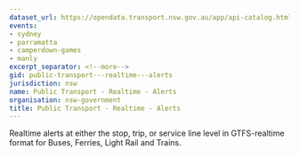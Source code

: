 ```yaml
---
dataset_url: https://opendata.transport.nsw.gov.au/app/api-catalog.html
events:
- sydney
- parramatta
- camperdown-games
- manly
excerpt_separator: <!--more-->
gid: public-transport---realtime---alerts
jurisdiction: nsw
name: Public Transport - Realtime - Alerts
organisation: nsw-government
title: Public Transport - Realtime - Alerts
---
```


Realtime alerts at either the stop, trip, or service line level in GTFS-realtime format for Buses, Ferries, Light Rail and Trains.